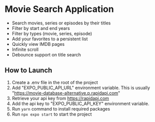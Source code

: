 
# Movie Search Application

* Search movies, series or episodes by their titles
* Filter by start and end years
* Filter by types (movie, series, episode)
* Add your favorites to a persistent list
* Quickly view IMDB pages
* Infinite scroll
* Debounce support on title search

## How to Launch
1. Create a .env file in the root of the project
2. Add "EXPO_PUBLIC_API_URL" environment variable. This is usually "https://movie-database-alternative.p.rapidapi.com"
3. Retrieve your api key from https://rapidapi.com
4. Add the api key to "EXPO_PUBLIC_API_KEY" environment variable.
5. Run `yarn` command to install required packages
6. Run `npx expo start` to start the project


